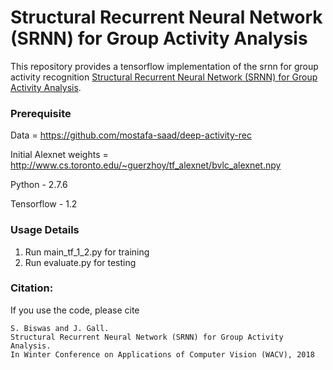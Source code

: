 # Structural Recurrent Neural Network (SRNN) for Group Activity Analysis
This repository provides a tensorflow implementation of the srnn for group activity recognition [Structural Recurrent Neural Network (SRNN) for Group Activity Analysis](http://pages.iai.uni-bonn.de/gall_juergen/download/jgall_groupactivity_wacv18.pdf).

### Prerequisite
Data = https://github.com/mostafa-saad/deep-activity-rec

Initial Alexnet weights = http://www.cs.toronto.edu/~guerzhoy/tf_alexnet/bvlc_alexnet.npy

Python - 2.7.6

Tensorflow - 1.2

### Usage Details
1) Run main_tf_1_2.py for training
2) Run evaluate.py for testing

### Citation:

If you use the code, please cite

    S. Biswas and J. Gall.
    Structural Recurrent Neural Network (SRNN) for Group Activity Analysis.
    In Winter Conference on Applications of Computer Vision (WACV), 2018
